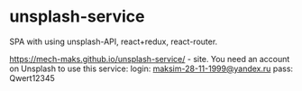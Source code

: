 # unsplash-service
SPA with using unsplash-API, react+redux, react-router.

https://mech-maks.github.io/unsplash-service/ - site.
You need an account on Unsplash to use this service:
login: maksim-28-11-1999@yandex.ru
pass: Qwert12345
